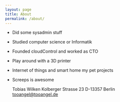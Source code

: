 ```yaml
---
layout: page
title: About
permalink: /about/
---
```


 - Did some sysadmin stuff
 - Studied computer science or Informatik
 - Founded cloudControl and worked as CTO
 - Play around with a 3D printer
 - Internet of things and smart home my pet projects
 - Screeps is awesome

 
     Tobias Wilken
     Kolberger Strasse 23
     D-13357 Berlin
     tooangel@tooangel.de
 